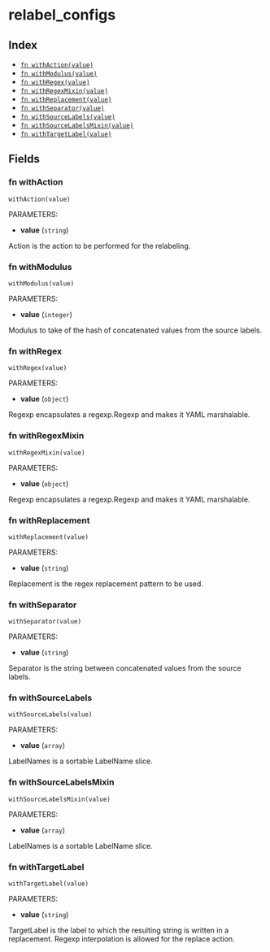 # relabel_configs



## Index

* [`fn withAction(value)`](#fn-withaction)
* [`fn withModulus(value)`](#fn-withmodulus)
* [`fn withRegex(value)`](#fn-withregex)
* [`fn withRegexMixin(value)`](#fn-withregexmixin)
* [`fn withReplacement(value)`](#fn-withreplacement)
* [`fn withSeparator(value)`](#fn-withseparator)
* [`fn withSourceLabels(value)`](#fn-withsourcelabels)
* [`fn withSourceLabelsMixin(value)`](#fn-withsourcelabelsmixin)
* [`fn withTargetLabel(value)`](#fn-withtargetlabel)

## Fields

### fn withAction

```jsonnet
withAction(value)
```

PARAMETERS:

* **value** (`string`)

Action is the action to be performed for the relabeling.
### fn withModulus

```jsonnet
withModulus(value)
```

PARAMETERS:

* **value** (`integer`)

Modulus to take of the hash of concatenated values from the source labels.
### fn withRegex

```jsonnet
withRegex(value)
```

PARAMETERS:

* **value** (`object`)

Regexp encapsulates a regexp.Regexp and makes it YAML marshalable.
### fn withRegexMixin

```jsonnet
withRegexMixin(value)
```

PARAMETERS:

* **value** (`object`)

Regexp encapsulates a regexp.Regexp and makes it YAML marshalable.
### fn withReplacement

```jsonnet
withReplacement(value)
```

PARAMETERS:

* **value** (`string`)

Replacement is the regex replacement pattern to be used.
### fn withSeparator

```jsonnet
withSeparator(value)
```

PARAMETERS:

* **value** (`string`)

Separator is the string between concatenated values from the source labels.
### fn withSourceLabels

```jsonnet
withSourceLabels(value)
```

PARAMETERS:

* **value** (`array`)

LabelNames is a sortable LabelName slice.
### fn withSourceLabelsMixin

```jsonnet
withSourceLabelsMixin(value)
```

PARAMETERS:

* **value** (`array`)

LabelNames is a sortable LabelName slice.
### fn withTargetLabel

```jsonnet
withTargetLabel(value)
```

PARAMETERS:

* **value** (`string`)

TargetLabel is the label to which the resulting string is written in a replacement.
Regexp interpolation is allowed for the replace action.